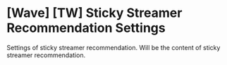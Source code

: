 # [Wave] [TW] Sticky Streamer Recommendation Settings

Settings of sticky streamer recommendation. Will be the content of sticky streamer recommendation.
